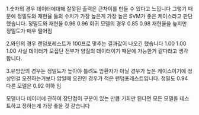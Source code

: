 1.숫자의 경우 데이터에대해 잘못된 출력은 큰차이를 만들 수 있다고 느낍니다
  그렇기 때문에 정밀도와 재현율 둘의 수치가 가장 높은게 가장 높은 SVM가 좋은 케이스라고 판단했습니다.
  정밀도와 재현율 0.96      0.96      회귀 모델의 경우 0.85      0.98 재현율을 높지만 정밀도가 매우 떨어짐
  
2.와인의 경우 랜덤포레스트가 100프로 맞추는 결과값이 나오긴 했습니다 1.00      1.00      1.00
    사실 데이터가 모집단 전부가 양질의 데이터이기 때문에 가능한거 같다라고 생각합니다.

3.유방암의 경우는 정밀도가 높아야 틀려도 암환자가 아닐 경우가 높은 케이스이기에 정상인걸 오진하는거보다 암일때 오진인 경우가 적은
  랜덤포레스트입니다. 정밀도  0.94  다른 모델은 0.92 이하 임

모델마다 데이터에 관하여 장단점이 구분이 있는 만큼 기회만 된다면 모든 모델을 테스트하고 정하는게 가장 좋을 것 같습니다